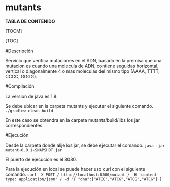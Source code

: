 # mutants

**TABLA DE CONTENIDO**

[TOCM]

[TOC]

#Descripción

Servicio que verifica mutaciones en el ADN, basado en la premisa que una mutacion es cuando una molecula de ADN, contiene seguidas horizontal, vertical o diagonalmente 4 o mas moleculas del mismo tipo (AAAA, TTTT, CCCC, GGGG).

#Compilación

La version de java es 1.8.

Se debe ubicar en la carpeta mutants y ejecutar el siguiente comando.
`./gradlew clean build`

En este caso se obtendra en la carpeta mutants/build/libs los jar correspondientes.

#Ejecución

Desde la carpeta donde alije los jar, se debe ejecutar el comando.
`java -jar mutant-0.0.1-SNAPSHOT.jar`

El puerto de ejecucion es el 8080.

Para la ejecución en local se puede hacer uso curl con el siguiente comando.
`curl -X POST /
  http://localhost:8080/mutant /
  -H 'content-type: application/json' /
  -d '{
"dna":["ATCG","ATCG","ATCG","ATCG"]
}'`

